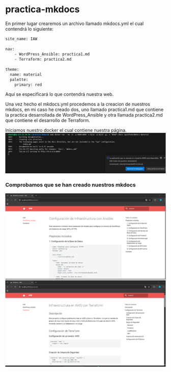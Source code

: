 # practica-mkdocs
En primer lugar crearemos un archivo llamado mkdocs.yml el cual contendrá lo siguiente:
```  
site_name: IAW

nav:
    - WordPress_Ansible: practica1.md
    - Terraform: practica2.md

theme:
  name: material
  palette:
    primary: red
```  
Aquí se especificará lo que contendrá nuestra web.  

Una vez hecho el mkdocs.yml procedemos a la creacion de nuestros mkdocs, en mi caso he creado dos, uno llamado practica1.md que contiene la practica desarrollada de WordPress_Ansible y otra llamada practica2.md que contiene el desarrollo de Terraform.  

Iniciamos nuestro docker el cual contiene nuestra página.  
![](/docs/imagenes/image.png)  

### Comprobamos que se han creado nuestros mkdocs  
![](/docs/imagenes/image2.png)
![](/docs/imagenes/image3.png)